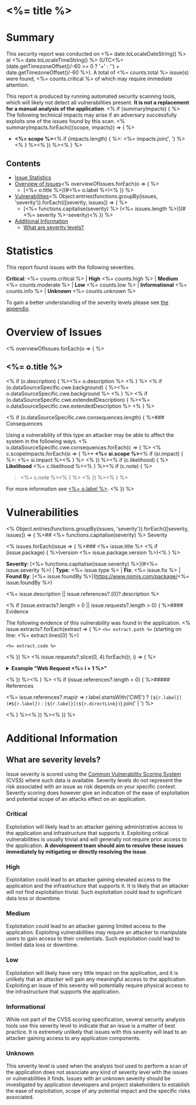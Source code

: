 # <%= title %>

# Summary

This security report was conducted on <%= date.toLocaleDateString() %> at <%= date.toLocaleTimeString() %> (UTC<%= (date.getTimezoneOffset()/-60 >= 0 ? '+' : '') + date.getTimezoneOffset()/-60 %>).
A total of <%= counts.total %> issue(s) were found, <%= counts.critical %> of which may require immediate attention.

This report is produced by running automated security scanning tools, which will likely not detect
all vulnerabilities present. **It is not a replacement for a manual analysis of the application**.
<% if (summaryImpacts) { %>
The following technical impacts may arise if an adversary successfully exploits one of the issues found by this scan.
<% summaryImpacts.forEach(({scope, impacts}) => { %>
* **<%= scope %>**<% if (impacts.length) { %>: <%= impacts.join(', ') %><% } %><% }) %><% } %>

## Contents

* [Issue Statistics](#statistics)
* [Overview of Issues](#overview-of-issues)<% overviewOfIssues.forEach(o => { %>
    * [<%= o.title %>](#<%= o.label %>)<% }) %>
* [Vulnerabilities](#vulnerabilities)<% Object.entries(functions.groupBy(issues, 'severity')).forEach(([severity, issues]) => { %>
    * [<%= functions.capitalise(severity) %> (<%= issues.length %>)](#<%= severity %>-severity)<% }) %>
* [Additional Information](#additional-information)
    * [What are severity levels?](#what-are-severity-levels)

# Statistics

This report found issues with the following severities.

**Critical**: <%= counts.critical %> | **High** <%= counts.high %> | **Medium** <%= counts.moderate %> | **Low** <%= counts.low %> | **Informational** <%= counts.info %> | **Unknown** <%= counts.unknown %>

To gain a better understanding of the severity levels please see [the appendix](#what-are-severity-levels).

# Overview of Issues
<% overviewOfIssues.forEach(o => { %>
<a id="<%= o.label %>"></a>
## <%= o.title %>

<% if (o.description) { %><%= o.description %>
<% } %>
<% if (o.dataSourceSpecific.cwe.background) { %><%= o.dataSourceSpecific.cwe.background %>
<% } %>
<% if (o.dataSourceSpecific.cwe.extendedDescription) { %><%= o.dataSourceSpecific.cwe.extendedDescription %>
<% } %>

<% if (o.dataSourceSpecific.cwe.consequences.length) { %>### Consequences

Using a vulnerability of this type an attacker may be able to affect the system in the following ways.
<% o.dataSourceSpecific.cwe.consequences.forEach(c => { %>
<% c.scopeImpacts.forEach(si => { %>* **<%= si.scope %>**<% if (si.impact) { %>: <%= si.impact %><% } %>
<% }) %><% if (c.likelihood) { %>
**Likelihood** <%= c.likelihood %><% } %><% if (c.note) { %>
> <%= c.note %><% } %>
<% }) %><% } %>

For more information see [<%= o.label %>](<%= o.directLink %>).
<% }) %>

# Vulnerabilities

<% Object.entries(functions.groupBy(issues, 'severity')).forEach(([severity, issues]) => { %>## <%= functions.capitalise(severity) %> Severity

<% issues.forEach(issue => { %>### <%= issue.title %> <% if (issue.package) { %>(version <%= issue.package.version %>)<% } %>

**Severity**: [<%= functions.capitalise(issue.severity) %>](#<%= issue.severity %>) | **Type**: <%= issue.type %> | **Fix**: <%= issue.fix %> | **Found By**: [<%= issue.foundBy %>](https://www.npmjs.com/package/<%= issue.foundBy %>)

<%= issue.description || issue.references?.[0]?.description %>

<% if (issue.extracts?.length > 0 || issue.requests?.length > 0) { %>#### Evidence

The following evidence of this vulnerability was found in the application.
<% issue.extracts?.forEach(extract => { %>
`<%= extract.path %>` (starting on line: <%= extract.lines[0] %>)
```<%= extract.language %>
<%= extract.code %>
```
<% }) %>
<% issue.requests?.slice(0, 4).forEach((r, i) => { %>

<details><summary><strong>Example "Web Request <%= i + 1 %>"</strong></summary>

* **Request**
    * **Target**: `<%= r.request.target %>`
    * **Method**: `<%= r.request.method %>`
    * **Headers**:

      ```json
<%= JSON.stringify(r.request.headers, null, 2).split('\n').map(l => `      ${l}`).join('\n') %>
      ```<% if (r.request.body) { %>

    * **Body**:
      ```json
<%= JSON.stringify(r.request.body, null, 2).split('\n').map(l => `      ${l}`).join('\n') %>
      ```<% } %>

    * **Curl**:
      ```shell
      curl -o - -i \
        -X <%= r.request.method %> \<% if (r.request.body) { %>
        --data '<%= r.request.body %>' \<% } %><% if (r.request.headers) { %>
        <%= Object.entries(r.request.headers).filter(([name, value]) => name !== 'content-length').map(([name, value]) => `-H "${name}: ${value}" \\`).join('\n            ') %><% } %>
        "<%= r.request.target %>"
      ```
* **Response**
    * **Status Code**: `<%= r.response.statusCode %>`
    * **Headers**:

      ```json
<%= JSON.stringify(r.response.headers, null, 2).split('\n').map(l => `      ${l}`).join('\n') %>
      ```
<% if (r.response.body) { %>    * **Body**:
      ```<%= r.response.body.indexOf('<!doctype html>') !== -1 ? 'html' : 'json' %>
<%= r.response.body?.split('\n').map(l => `      ${l}`).join('\n') %>
      ```<% } %>

</details>

<% }) %><% } %>
<% if (issue.references?.length > 0) { %>##### References

<%= issue.references?.map(r => r.label.startsWith('CWE') ? `[${r.label}](#${r.label})` : `[${r.label}](${r.directLink})`).join(' | ') %>

<% } %><% }) %><% }) %>

# Additional Information

## What are severity levels?

Issue severity is scored using the [Common Vulnerability Scoring System](https://www.first.org/cvss/) (CVSS) where
such data is available. Severity levels do not represent the risk associated with an issue as risk depends on your
specific context. Severity scoring does however give an indication of the ease of exploitation and potential scope of an
attacks effect on an application.

### Critical

Exploitation will likely lead to an attacker gaining administrative access to the application and infrastructure that
supports it. Exploiting critical vulnerabilities is usually trivial and will generally not require prior access to the
application. **A development team should aim to resolve these issues immediately by mitigating or directly resolving the
issue**.

### High

Exploitation could lead to an attacker gaining elevated access to the application and the infrastructure that supports
it. It is likely that an attacker will not find exploitation trivial. Such exploitation could lead to significant data
loss or downtime.

### Medium

Exploitation could lead to an attacker gaining limited access to the application. Exploiting vulnerabilities may require
an attacker to manipulate users to gain access to their credentials. Such exploitation could lead to limited data loss
or downtime.

### Low

Exploitation will likely have very little impact on the application, and it is unlikely that an attacker will gain any
meaningful access to the application. Exploiting an issue of this severity will potentially require physical access to
the infrastructure that supports the application.

### Informational

While not part of the CVSS scoring specification, several security analysis tools use this severity level to indicate
that an issue is a matter of best practice. It is extremely unlikely that issues with this severity will lead to an
attacker gaining access to any application components.

### Unknown

This severity level is used when the analysis tool used to perform a scan of the application does not associate any kind
of severity level with the issues or vulnerabilities it finds. Issues with an unknown severity should be investigated by
application developers and project stakeholders to establish the ease of exploitation, scope of any potential impact and
the specific risks associated.
